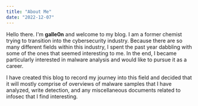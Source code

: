 ```yaml
---
title: "About Me"
date: "2022-12-07"
---
```

Hello there. I'm **galle0n** and welcome to my blog. I am a former chemist trying to transition into the cybersecurity industry. Because there are so many different fields within this industry, I spent the past year dabbling with some of the ones that seemed interesting to me. In the end, I became particularly interested in malware analysis and would like to pursue it as a career.

I have created this blog to record my journey into this field and decided that it will mostly comprise of overviews of malware samples that I have analyzed, write detection, and any miscellaneous documents related to infosec that I find interesting.



